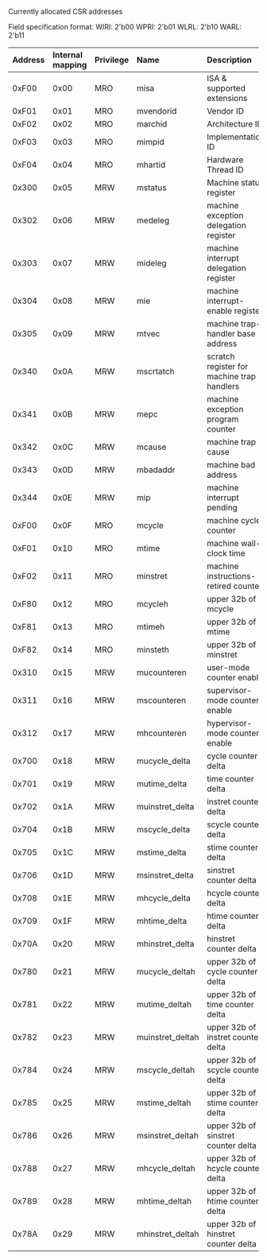 
Currently allocated CSR addresses

Field specification format:
WIRI: 2'b00
WPRI: 2'b01
WLRL: 2'b10
WARL: 2'b11



| Address   | Internal mapping |Privilege        | Name | Description         |
|:-------|:--------|:----------|:-------------|:--------------------------------|
| 0xF00  |0x00| MRO | misa | ISA & supported extensions |
| 0xF01  |0x01| MRO | mvendorid | Vendor ID |
| 0xF02  |0x02| MRO | marchid | Architecture ID |
| 0xF03  |0x03| MRO | mimpid | Implementation ID |
| 0xF04  |0x04| MRO | mhartid | Hardware Thread ID |
| 0x300  |0x05| MRW | mstatus | Machine status register|
| 0x302  |0x06| MRW | medeleg | machine exception delegation register |
| 0x303  |0x07| MRW | mideleg | machine interrupt delegation register |
| 0x304  |0x08| MRW | mie | machine interrupt-enable register |
| 0x305  |0x09| MRW | mtvec | machine trap-handler base address |
| 0x340  |0x0A| MRW | mscrtatch | scratch register for machine trap handlers |
| 0x341  |0x0B| MRW | mepc | machine exception program counter |
| 0x342  |0x0C| MRW | mcause | machine trap cause |
| 0x343  |0x0D| MRW | mbadaddr | machine bad address |
| 0x344  |0x0E| MRW | mip | machine interrupt pending |
| 0xF00  |0x0F| MRO | mcycle | machine cycle counter|
| 0xF01  |0x10| MRO | mtime | machine wall-clock time|
| 0xF02  |0x11| MRO | minstret| machine instructions-retired counter |
| 0xF80  |0x12| MRO | mcycleh | upper 32b of mcycle |
| 0xF81  |0x13| MRO | mtimeh | upper 32b of mtime |
| 0xF82  |0x14| MRO | minsteth | upper 32b of minstret |
| 0x310  |0x15| MRW | mucounteren | user-mode counter enable |
| 0x311  |0x16| MRW | mscounteren | supervisor-mode counter enable |
| 0x312  |0x17| MRW | mhcounteren | hypervisor-mode counter enable |
| 0x700  |0x18| MRW | mucycle_delta | cycle counter delta |
| 0x701  |0x19| MRW | mutime_delta | time counter delta |
| 0x702  |0x1A| MRW | muinstret_delta | instret counter delta |
| 0x704  |0x1B| MRW | mscycle_delta | scycle counter delta |
| 0x705  |0x1C| MRW | mstime_delta | stime counter delta |
| 0x706  |0x1D| MRW | msinstret_delta | sinstret counter delta |
| 0x708  |0x1E| MRW | mhcycle_delta | hcycle counter delta |
| 0x709  |0x1F| MRW | mhtime_delta | htime counter delta |
| 0x70A  |0x20| MRW | mhinstret_delta | hinstret counter delta |
| 0x780  |0x21| MRW | mucycle_deltah | upper 32b of cycle counter delta |
| 0x781  |0x22| MRW | mutime_deltah | upper 32b of time counter delta |
| 0x782  |0x23| MRW | muinstret_deltah | upper 32b of instret counter delta|
| 0x784  |0x24| MRW | mscycle_deltah | upper 32b of scycle counter delta |
| 0x785  |0x25| MRW | mstime_deltah | upper 32b of stime counter delta |
| 0x786  |0x26| MRW | msinstret_deltah | upper 32b of sinstret counter delta |
| 0x788  |0x27| MRW | mhcycle_deltah | upper 32b of hcycle counter delta |
| 0x789  |0x28| MRW | mhtime_deltah | upper 32b of htime counter delta |
| 0x78A  |0x29| MRW | mhinstret_deltah | upper 32b of hinstret counter delta|
